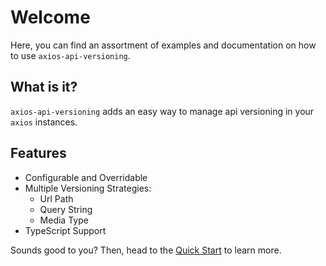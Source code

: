 # Welcome

Here, you can find an assortment of examples and documentation on how to use `axios-api-versioning`.

## What is it?

`axios-api-versioning` adds an easy way to manage api versioning in your `axios` instances.

## Features

- Configurable and Overridable
- Multiple Versioning Strategies:
    - Url Path
    - Query String
    - Media Type
- TypeScript Support

Sounds good to you? Then, head to the [Quick Start](quick-start.md) to learn more.
